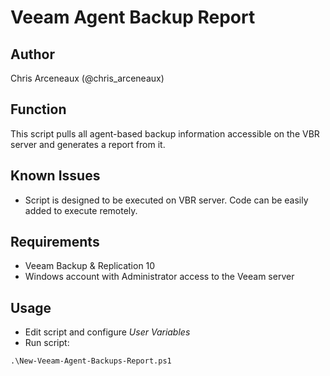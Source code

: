 # Veeam Agent Backup Report

## Author

Chris Arceneaux (@chris_arceneaux)

## Function

This script pulls all agent-based backup information accessible on the VBR server and generates a report from it.

## Known Issues

* Script is designed to be executed on VBR server. Code can be easily added to execute remotely.

## Requirements

* Veeam Backup & Replication 10
* Windows account with Administrator access to the Veeam server

## Usage

* Edit script and configure *User Variables*
* Run script:

`.\New-Veeam-Agent-Backups-Report.ps1`
